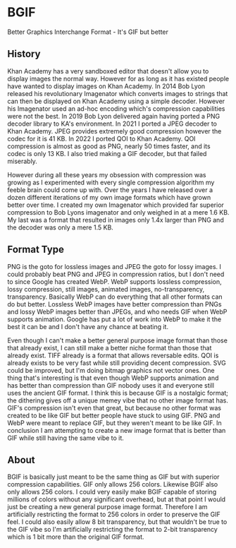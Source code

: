 # BGIF
Better Graphics Interchange Format - It's GIF but better

## History
Khan Academy has a very sandboxed editor that doesn't allow you to display images the normal way. However for as long as it has existed people have wanted to display images on Khan Academy. In 2014 Bob Lyon released his revolutionary Imagenator which converts images to strings that can then be displayed on Khan Academy using a simple decoder. However his Imagenator used an ad-hoc encoding which's compression capabilities were not the best. In 2019 Bob Lyon delivered again having ported a PNG decoder library to KA's environment. In 2021 I ported a JPEG decoder to Khan Academy. JPEG provides extremely good compression however the codec for it is 41 KB. In 2022 I ported QOI to Khan Academy. QOI compression is almost as good as PNG, nearly 50 times faster, and its codec is only 13 KB. I also tried making a GIF decoder, but that failed miserably.

However during all these years my obsession with compression was growing as I experimented with every single compression algorithm my feeble brain could come up with. Over the years I have released over a dozen different iterations of my own image formats which have grown better over time. I created my own Imagenator which provided far superior compression to Bob Lyons imagenator and only weighed in at a mere 1.6 KB. My last was a format that resulted in images only 1.4x larger than PNG and the decoder was only a mere 1.5 KB.

## Format Type
PNG is the goto for lossless images and JPEG the goto for lossy images. I could probably beat PNG and JPEG in compression ratios, but I don't need to since Google has created WebP. WebP supports lossless compression, lossy compression, still images, animated images, no-transparency, transparency. Basically WebP can do everything that all other formats can do but better. Lossless WebP images have better compression than PNGs and lossy WebP images better than JPEGs, and who needs GIF when WebP supports animation. Google has put a lot of work into WebP to make it the best it can be and I don't have any chance at beating it.

Even though I can't make a better general purpose image format than those that already exist, I can still make a better niche format than those that already exist. TIFF already is a format that allows reversable edits. QOI is already exists to be very fast while still providing decent compression. SVG could be improved, but I'm doing bitmap graphics not vector ones. One thing that's interesting is that even though WebP supports animation and has better than compression than GIF nobody uses it and everyone still uses the ancient GIF format. I think this is because GIF is a nostalgic format; the dithering gives off a unique memey vibe that no other image format has. GIF's compression isn't even that great, but because no other format was created to be like GIF but better people have stuck to using GIF. PNG and WebP were meant to replace GIF, but they weren't meant to be like GIF. In conclusion I am attempting to create a new image format that is better than GIF while still having the same vibe to it.

## About
BGIF is basically just meant to be the same thing as GIF but with superior compression capabilities. GIF only allows 256 colors. Likewise BGIF also only allows 256 colors. I could very easily make BGIF capable of storing millions of colors without any significant overhead, but at that point I would just be creating a new general purpose image format. Therefore I am artificially restricting the format to 256 colors in order to preserve the GIF feel. I could also easily allow 8 bit transparency, but that wouldn't be true to the GIF vibe so I'm artificially restricting the format to 2-bit transparency which is 1 bit more than the original GIF format.
